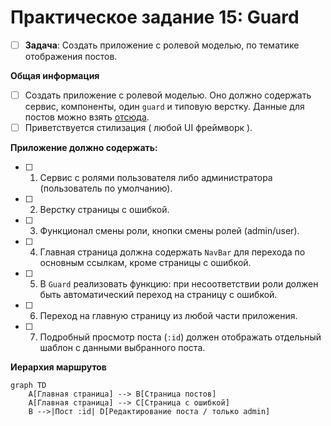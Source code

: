# Практическое задание 15: Guard

- [ ] **Задача**: Создать приложение с ролевой моделью, по тематике отображения постов.

**Общая информация**

- [ ] Создать приложение с ролевой моделью. Оно должно содержать сервис, компоненты, один `guard` и типовую верстку. Данные для постов можно взять [отсюда](https://jsonplaceholder.typicode.com/posts).
- [ ] Приветствуется стилизация ( любой UI фреймворк ).

**Приложение должно содержать:** 

- [ ] 1. Сервис с ролями пользователя либо администратора (пользователь по умолчанию).
- [ ] 2. Верстку страницы с ошибкой.
- [ ] 3. Функционал смены роли, кнопки смены ролей (admin/user).
- [ ] 4. Главная страница должна содержать `NavBar` для перехода по основным ссылкам, кроме страницы с ошибкой.
- [ ] 5. В `Guard` реализовать функцию: при несоответствии роли должен быть автоматический переход на страницу с ошибкой.
- [ ] 6. Переход на главную страницу из любой части приложения.
- [ ] 7. Подробный просмотр поста (`:id`) должен отображать отдельный шаблон с данными выбранного поста.

**Иерархия маршрутов**

```mermaid
graph TD
    A[Главная страница] --> B[Страница постов]
    A[Главная страница] --> C[Страница с ошибкой]
    B -->|Пост :id| D[Редактирование поста / только admin]
```
